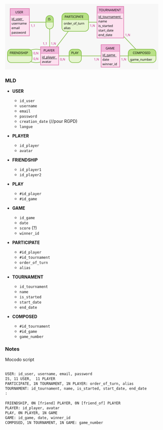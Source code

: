 <img src = "MCD.svg"/>

### MLD 

- **USER**
  - `id_user`
  - `username`
  - `email`
  - `password`
  - `creation_date` (//pour RGPD)
  - `langue` 

- **PLAYER**
  - `id_player`
  - `avatar`

- **FRIENDSHIP**
  - `id_player1`
  - `id_player2`

- **PLAY**
  - `#id_player`
  - `#id_game`

- **GAME**
  - `id_game`
  - `date`
  - `score` (?)
  - `winner_id`

- **PARTICIPATE**
  - `#id_player`
  - `#id_tournament`
  - `order_of_turn`
  - `alias`

- **TOURNAMENT**
  - `id_tournament`
  - `name`
  - `is_started`
  - `start_date`
  - `end_date`

- **COMPOSED**
  - `#id_tournament`
  - `#id_game`
  - `game_number`

### Notes  

Mocodo script
```

USER: id_user, username, email, password
IS, 11 USER,  11 PLAYER
PARTICIPATE, 1N TOURNAMENT, 1N PLAYER: order_of_turn, alias
TOURNAMENT: id_tournament, name, is_started, start_date, end_date
:

FRIENDSHIP, 0N [friend] PLAYER, 0N [friend_of] PLAYER
PLAYER: id_player, avatar
PLAY, 0N PLAYER, 1N GAME
GAME: id_game, date, winner_id
COMPOSED, 1N TOURNAMENT, 1N GAME: game_number

```

<!-- ```

TOURNAMENT: id tournament, name, is_started, start date, end date
PARTICIPATE, 1N TOURNAMENT, 1N PLAYER: order_of_turn, alias
:

COMPOSED, 1N TOURNAMENT, 1N GAME: game_number
PLAYER: id player
FRIENDSHIP, 0N [friend] PLAYER, 0N [friend_of] PLAYER

GAME: id game, date,winner_id,  is_started, start date, end date
PLAY, 0N PLAYER, 1N GAME
:

``` -->
